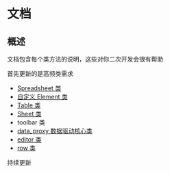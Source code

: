 # 文档

## 概述

文档包含每个类方法的说明，这些对你二次开发会很有帮助

首先更新的是高频类需求

- [Spreadsheet 类](/doc/spreadsheet/)
- [自定义 Element 类](/doc/element/)
- [Table 类](/doc/table/)
- [Sheet 类](/doc/sheet/)
- toolbar 类
- [data_proxy 数据驱动核心类](/doc/data_proxy/)
- [editor 类](/doc/editor/)
- [row 类](/doc/row/)

持续更新
